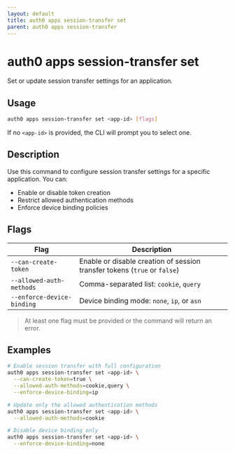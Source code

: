 ```yaml
---
layout: default
title: auth0 apps session-transfer set
parent: auth0 apps session-transfer
---
```


# auth0 apps session-transfer set

Set or update session transfer settings for an application.

## Usage

```bash
auth0 apps session-transfer set <app-id> [flags]
```

If no `<app-id>` is provided, the CLI will prompt you to select one.

## Description

Use this command to configure session transfer settings for a specific application. You can:

- Enable or disable token creation
- Restrict allowed authentication methods
- Enforce device binding policies

## Flags

| Flag                       | Description                                                                 |
|----------------------------|-----------------------------------------------------------------------------|
| `--can-create-token`       | Enable or disable creation of session transfer tokens (`true` or `false`)   |
| `--allowed-auth-methods`   | Comma-separated list: `cookie`, `query`                                     |
| `--enforce-device-binding` | Device binding mode: `none`, `ip`, or `asn`                                 |

> At least one flag must be provided or the command will return an error.

## Examples

```bash
# Enable session transfer with full configuration
auth0 apps session-transfer set <app-id> \
  --can-create-token=true \
  --allowed-auth-methods=cookie,query \
  --enforce-device-binding=ip

# Update only the allowed authentication methods
auth0 apps session-transfer set <app-id> \
  --allowed-auth-methods=cookie

# Disable device binding only
auth0 apps session-transfer set <app-id> \
  --enforce-device-binding=none
